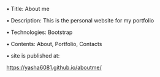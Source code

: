 •	Title:
   About me
  
•	Description:
This is the personal website for my portfolio

•	Technologies:
Bootstrap

•	Contents:
About, Portfolio, Contacts

•           site is published at:

https://yasha6081.github.io/aboutme/

